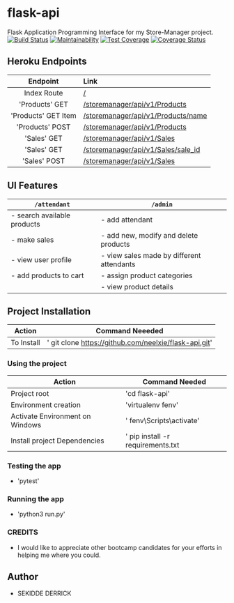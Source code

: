 # flask-api
Flask Application Programming Interface for my Store-Manager project.
[![Build Status](https://travis-ci.org/neelxie/flask-api.svg?branch=develop)](https://travis-ci.org/neelxie/flask-api) 
[![Maintainability](https://api.codeclimate.com/v1/badges/c1159a79ad17c21bb8f4/maintainability)](https://codeclimate.com/github/neelxie/flask-api/maintainability)
[![Test Coverage](https://api.codeclimate.com/v1/badges/c1159a79ad17c21bb8f4/test_coverage)](https://codeclimate.com/github/neelxie/flask-api/test_coverage)
[![Coverage Status](https://coveralls.io/repos/github/neelxie/flask-api/badge.svg?branch=develop)](https://coveralls.io/github/neelxie/flask-api?branch=develop)


## Heroku Endpoints
|Endpoint|Link|
|:---:|:---|
|Index Route|[/](https://warm-mountain-24705.herokuapp.com)|
|'Products' GET|[/storemanager/api/v1/Products](https://warm-mountain-24705.herokuapp.com/storemanager/api/v1/Products)|
|'Products' GET Item|[/storemanager/api/v1/Products/name](https://warm-mountain-24705.herokuapp.com/storemanager/api/v1/Products/soaks)|
|'Products' POST|[/storemanager/api/v1/Products](https://warm-mountain-24705.herokuapp.com/storemanager/api/v1/Products)|
|'Sales' GET |[/storemanager/api/v1/Sales](https://warm-mountain-24705.herokuapp.com/storemanager/api/v1/Sales)|
|'Sales' GET |[/storemanager/api/v1/Sales/sale_id](https://warm-mountain-24705.herokuapp.com/storemanager/api/v1/Sales/1)|
|'Sales' POST |[/storemanager/api/v1/Sales](https://warm-mountain-24705.herokuapp.com/storemanager/api/v1/Sales)|


## UI Features
 |`/attendant`| `/admin`|
 |---|---|
 |- search available products| - add attendant|
 |- make sales| - add new, modify and delete products|
 |- view user profile|- view sales made by different attendants|
 |- add products to cart|- assign product categories|
 ||- view product details|
 

## Project Installation
|Action|Command Neeeded|
|---|---|
|To Install|' git clone https://github.com/neelxie/flask-api.git'|

### Using the project
|Action|Command Needed|
|---|---|
|Project root| 'cd flask-api'|
|Environment creation| 'virtualenv fenv'
|Activate Environment on Windows|' fenv\Scripts\activate'
|Install project Dependencies|' pip install -r requirements.txt|

### Testing the app
- 'pytest' 

### Running the app

- 'python3 run.py'

### CREDITS
- I would like to appreciate other bootcamp candidates for your efforts in helping me where you could.
## Author
- SEKIDDE DERRICK